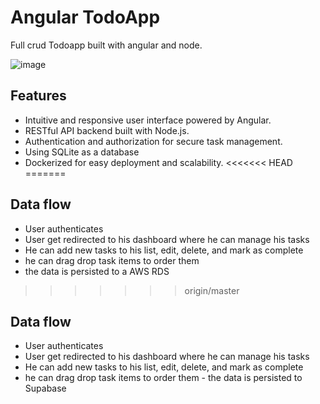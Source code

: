 # Angular TodoApp

Full crud Todoapp built with angular and node.

![image](https://github.com/user-attachments/assets/5a1ef99b-7c48-478f-a0e2-493d21b6d704)

## Features

- Intuitive and responsive user interface powered by Angular.
- RESTful API backend built with Node.js.
- Authentication and authorization for secure task management.
- Using SQLite as a database
- Dockerized for easy deployment and scalability.
<<<<<<< HEAD
=======

## Data flow
- User authenticates
- User get redirected to his dashboard where he can manage his tasks
- He can add new tasks to his list, edit, delete, and mark as complete
- he can drag drop task items to order them
- the data is persisted to a AWS RDS
>>>>>>> origin/master

## Data flow

- User authenticates
- User get redirected to his dashboard where he can manage his tasks
- He can add new tasks to his list, edit, delete, and mark as complete
- he can drag drop task items to order them - the data is persisted to Supabase
